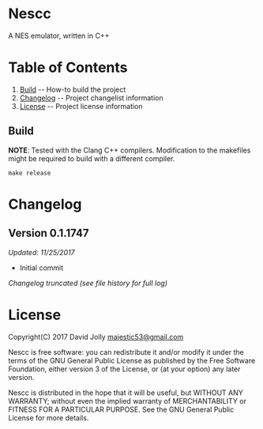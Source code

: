 Nescc
=====

A NES emulator, written in C++

Table of Contents
=================

1. [Build](https://github.com/majestic53/nescc#build) -- How-to build the project
2. [Changelog](https://github.com/majestic53/nescc#changelog) -- Project changelist information
3. [License](https://github.com/majestic53/nescc#license) -- Project license information

Build
-----

__NOTE__: Tested with the Clang C++ compilers. Modification to the makefiles might be required to build with a different compiler.

```
make release
```

Changelog
=========

Version 0.1.1747
----------------
*Updated: 11/25/2017*

* Initial commit

*Changelog truncated (see file history for full log)*

License
=======

Copyright(C) 2017 David Jolly <majestic53@gmail.com>

Nescc is free software: you can redistribute it and/or modify
it under the terms of the GNU General Public License as published by
the Free Software Foundation, either version 3 of the License, or
(at your option) any later version.

Nescc is distributed in the hope that it will be useful,
but WITHOUT ANY WARRANTY; without even the implied warranty of
MERCHANTABILITY or FITNESS FOR A PARTICULAR PURPOSE.  See the
GNU General Public License for more details.

